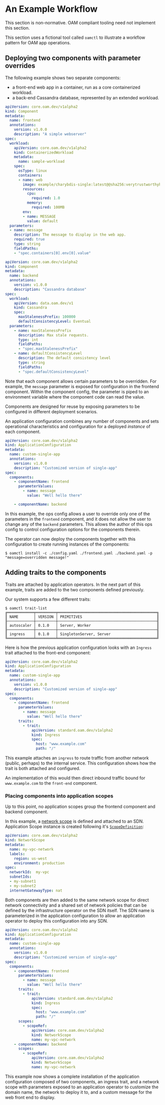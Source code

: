 # An Example Workflow

This section is non-normative. OAM compliant tooling need not implement this section.

This section uses a fictional tool called `oamctl` to illustrate a workflow pattern for OAM app operations.

## Deploying two components with parameter overrides

The following example shows two separate components:
 - a front-end web app in a container, run as a core containerized workload.
 - a back-end Cassandra database, represented by an extended workload.

```yaml
apiVersion: core.oam.dev/v1alpha2
kind: Component
metadata:
  name: frontend
  annotations:
    version: v1.0.0
    description: "A simple webserver"
spec:
  workload:
    apiVersion: core.oam.dev/v1alpha2
    kind: ContainerizedWorkload
    metadata:
      name: sample-workload
    spec:
      osType: linux
      containers:
      - name: web
        image: example/charybdis-single:latest@@sha256:verytrustworthyhash
        resources:
          cpu:
            required: 1.0
          memory:
            required: 100MB
        env:
        - name: MESSAGE
          value: default
  parameters:
  - name: message
    description: The message to display in the web app.  
    required: true
    type: string
    fieldPaths:
    - "spec.containers[0].env[0].value"
```

```yaml
apiVersion: core.oam.dev/v1alpha2
kind: Component
metadata:
  name: backend
  annotations:
    version: v1.0.0
    description: "Cassandra database"
spec:
  workload:
    apiVersion: data.oam.dev/v1
    kind: Cassandra
    spec:
      maxStalenessPrefix: 100000
      defaultConsistencyLevel: Eventual
  parameters:
    - name: maxStalenessPrefix
      description: Max stale requests.
      type: int
      fieldPaths:
      - "spec.maxStalenessPrefix"
    - name: defaultConsistencyLevel
      description: The default consistency level
      type: string
      fieldPaths:
      - "spec.defaultConsistencyLevel"
```

Note that each component allows certain parameters to be overridden. For example, the `message` parameter is exposed for configuration in the frontend component. Within the component config, the parameter is piped to an environment variable where the component code can read the value.

Components are designed for reuse by exposing parameters to be configured in different deployment scenarios.

An application configuration combines any number of components and sets operational characteristics and configuration for a deployed _instance_ of each component.

```yaml
apiVersion: core.oam.dev/v1alpha2
kind: ApplicationConfiguration
metadata:
  name: custom-single-app
  annotations:
    version: v1.0.0
    description: "Customized version of single-app"
spec:
  components:
    - componentName: frontend
      parameterValues:
        - name: message
          value: "Well hello there"

    - componentName: backend
```

In this example, the ops config allows a user to override only one of the parameters in the `frontend` component, and it does not allow the user to change any of the `backend` parameters. This allows the author of this ops config to control configuration options for the components therein.

The operator can now deploy the components together with this configuration to create running instances of the components:

```output
$ oamctl install -c ./config.yaml ./frontend.yaml ./backend.yaml -p "message=overridden message!"
```

## Adding traits to the components

Traits are attached by application operators. In the next part of this example, traits are added to the two components defined previously.

Our system supports a few different traits:

```console
$ oamctl trait-list
╔════════════╤═════════╤═════════════════════════════════════════════╗
║ NAME       │ VERSION │ PRIMITIVES                                  ║
╟────────────┼─────────┼─────────────────────────────────────────────╢
║ autoscaler │ 0.1.0   │ Server, Worker                              ║
╟────────────┼─────────┼─────────────────────────────────────────────╢
║ ingress    │ 0.1.0   │ SingletonServer, Server                     ║
╚════════════╧═════════╧═════════════════════════════════════════════╝
```

Here is how the previous application configuration looks with an `Ingress` trait attached to the front-end component:

```yaml
apiVersion: core.oam.dev/v1alpha2
kind: ApplicationConfiguration
metadata:
  name: custom-single-app
  annotations:
    version: v1.0.0
    description: "Customized version of single-app"
spec:
  components:
    - componentName: frontend
      parameterValues:
        - name: message
          value: "Well hello there"
      traits:
        - trait:
            apiVersion: standard.oam.dev/v1alpha2
            kind: Ingress
            spec:
              host: "www.example.com"
              path: "/"
```

This example attaches an `ingress` to route traffic from another network (public, perhaps) to the internal service. This configuration shows how the trait is both attached and configured.

An implementation of this would then direct inbound traffic bound for `www.example.com` to the `front-end` component.

### Placing components into application scopes

Up to this point, no application scopes group the frontend component and backend component.

In this example, a [network scope](5.application_scopes.md#network-scope) is defined and attached to an SDN. Application Scope instance is created following it's [`ScopeDefinition`](5.application_scopes.md):

```yaml
apiVersion: core.oam.dev/v1alpha2
kind: NetworkScope
metadata:
  name: my-vpc-network
  labels:
    region: us-west
    environment: production
spec:
  networkId:  my-vpc
  subnetIds:
  - my-subnet1
  - my-subnet2
  internetGatewayType: nat
```

Both components are then added to the same network scope for direct network connectivity and a shared set of network policies that can be defined by the infrastructure operator on the SDN itself. The SDN name is parameterized in the application configuration to allow an application operator to deploy this configuration into any SDN.


```yaml
apiVersion: core.oam.dev/v1alpha2
kind: ApplicationConfiguration
metadata:
  name: custom-single-app
  annotations:
    version: v1.0.0
    description: "Customized version of single-app"
spec:
  components:
    - componentName: frontend
      parameterValues:
        - name: message
          value: "Well hello there"
      traits:
        - trait:
            apiVersion: standard.oam.dev/v1alpha2
            kind: Ingress
            spec:
              host: "www.example.com"
              path: "/"
      scopes:
        - scopeRef:
            apiVersion: core.oam.dev/v1alpha2
            kind: NetworkScope
            name: my-vpc-network
    - componentName: backend
      scopes:
        - scopeRef:
            apiVersion: core.oam.dev/v1alpha2
            kind: NetworkScope
            name: my-vpc-network
```

This example now shows a complete installation of the application configuration composed of two components, an ingress trait, and a network scope with parameters exposed to an application operator to customize the domain name, the network to deploy it to, and a custom message for the web front end to display.
